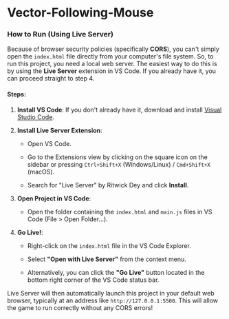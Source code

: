 # Vector-Following-Mouse



### How to Run (Using Live Server)

Because of browser security policies (specifically **CORS**), you can't simply open the `index.html` file directly from your computer's file system. So, to run this project, you need a local web server. The easiest way to do this is by using the **Live Server** extension in VS Code.
If you already have it, you can proceed straight to step 4.

#### Steps:

1.  **Install VS Code**: If you don't already have it, download and install [Visual Studio Code](https://code.visualstudio.com/).

2.  **Install Live Server Extension**:

    * Open VS Code.

    * Go to the Extensions view by clicking on the square icon on the sidebar or pressing `Ctrl+Shift+X` (Windows/Linux) / `Cmd+Shift+X` (macOS).

    * Search for "Live Server" by Ritwick Dey and click **Install**.

3.  **Open Project in VS Code**:

    * Open the folder containing the `index.html` and `main.js` files in VS Code (File > Open Folder...).

4.  **Go Live!**:

    * Right-click on the `index.html` file in the VS Code Explorer.

    * Select **"Open with Live Server"** from the context menu.

    * Alternatively, you can click the **"Go Live"** button located in the bottom right corner of the VS Code status bar.

Live Server will then automatically launch this project in your default web browser, typically at an address like `http://127.0.0.1:5500`. This will allow the game to run correctly without any CORS errors!
